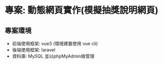 # 專案: 動態網頁實作(模擬抽獎說明網頁)

## 專案環境  
* 前端使用框架: vue3 (環境建置使用 vue cli)
* 後端使用框架: laravel  
* 資料庫: MySQL 並以phpMyAdmin做管理  
